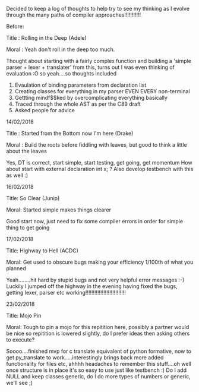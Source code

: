 Decided to keep a log of thoughts to help try to see my thinking as I evolve through the many paths of compiler approaches!!!!!!!!!!!

Before:

Title : Rolling in the Deep (Adele)

Moral : Yeah don't roll in the deep too much.

Thought about starting with a fairly complex function and building a 'simple parser + lexer + translater' from this, turns out I was even thinking of evaluation :O so yeah....so thoughts included
1. Evaulation of binding parameters from declaration list
2. Creating classes for everything in my parser EVEN EVERY non-terminal
3. Gettting mindf$$ked by overcomplicating everything basically
4. Traced through the whole AST as per the C89 draft
5. Asked people for advice

14/02/2018

Title : Started from the Bottom now I'm here (Drake)

Moral : Build the roots before fiddling with leaves, but good to think a little about the leaves

Yes, DT is correct, start simple, start testing, get going, get momentum
How about start with external declaration int x; ?
Also develop testbench with this as well :)


16/02/2018

Title: So Clear (Junip)

Moral: Started simple makes things clearer

Good start now, just need to fix some compiler errors in order for simple thing to get going

17/02/2018

Title: Highway to Hell (ACDC)

Moral: Get used to obscure bugs making your efficiency 1/100th of what you planned

Yeah........hit hard by stupid bugs and not very helpful error messages :-)
Luckily I jumped off the highway in the evening having fixed the bugs, getting lexer, parser etc working!!!!!!!!!!!!!!!!!!!!!!!!!!!

23/02/2018

Title: Mojo Pin

Moral: Tough to pin a mojo for this repitition here, possibly a partner would be nice so repitition is lowered slightly, do I prefer ideas then asking others to execute?

Soooo....finished mvp for c translate equivalent of python formative, now to get py_translate to work.....interestingly brings back more added functionality for files etc, ahhhh headaches to remember this stuff....oh well once structure is in place it's so easy to use just like testbench :) Do I add NULL and keep classes generic, do I do more types of numbers or generic, we'll see ;)